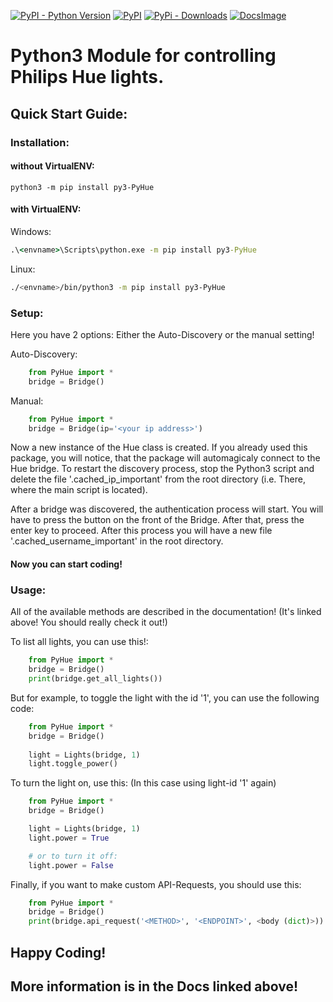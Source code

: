 [![PyPI - Python Version](https://img.shields.io/pypi/pyversions/py3-PyHue?style=for-the-badge&logo=python&logoColor=green)](https://python.org)
[![PyPI](https://img.shields.io/pypi/v/py3-pyhue?label=py3-PyHue&logo=python&logoColor=green&style=for-the-badge)](https://pypi.org/project/py3-PyHue/)
[![PyPi - Downloads](https://img.shields.io/pypi/dm/py3-PyHue?label=Downloads&style=for-the-badge)](https://pypi.org/project/py3-PyHue)
[![DocsImage](https://img.shields.io/badge/Documentation-click%20here!-informational?style=for-the-badge)](https://jkam.notion.site/Documentation-9d709a907aad4f15ac86da4c168c014f)
# Python3 Module for controlling Philips Hue lights.
## Quick Start Guide:
### Installation:
#### without VirtualENV:
```
python3 -m pip install py3-PyHue
```

#### with VirtualENV:
Windows:
```cmd
.\<envname>\Scripts\python.exe -m pip install py3-PyHue
```
Linux: 
```bash
./<envname>/bin/python3 -m pip install py3-PyHue
```

### Setup:
Here you have 2 options: Either the Auto-Discovery or the manual setting!

Auto-Discovery:
```python
    from PyHue import *
    bridge = Bridge()
```
Manual:
```python
    from PyHue import *
    bridge = Bridge(ip='<your ip address>')
```

Now a new instance of the Hue class is created. If you already used this package, you will notice, that the package will automagicaly connect to the Hue bridge. To restart the discovery process, stop the Python3 script and delete the file '.cached_ip_important' from the root directory (i.e. There, where the main script is located).

After a bridge was discovered, the authentication process will start. You will have to press the button on the front of the Bridge. After that, press the enter key to proceed. After this process you will have a new file '.cached_username_important' in the root directory.

#### Now you can start coding!

### Usage:
All of the available methods are described in the documentation! (It's linked above! You should really check it out!)

To list all lights, you can use this!:
```python
    from PyHue import *
    bridge = Bridge()
    print(bridge.get_all_lights())
```

But for example, to toggle the light with the id '1', you can use the following code:
```python
    from PyHue import *
    bridge = Bridge()
    
    light = Lights(bridge, 1)
    light.toggle_power()

```

To turn the light on, use this: (In this case using light-id '1' again)
```python
    from PyHue import *
    bridge = Bridge()

    light = Lights(bridge, 1)
    light.power = True

    # or to turn it off:
    light.power = False 

```

Finally, if you want to make custom API-Requests, you should use this:
```python
    from PyHue import *
    bridge = Bridge()
    print(bridge.api_request('<METHOD>', '<ENDPOINT>', <body (dict)>))
```

## Happy Coding!
## More information is in the Docs linked above!